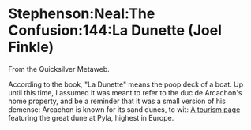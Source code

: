 
# Stephenson:Neal:The Confusion:144:La Dunette (Joel Finkle)

From the Quicksilver Metaweb.

According to the book, "La Dunette" means the poop deck of a boat. Up until this time, I assumed it was meant to refer to the duc de Arcachon's home property, and be a reminder that it was a small version of his demense: Arcachon is known for its sand dunes, to wit: [A tourism page](/http-www-a2bis-com-aabis-english-sommaire-baywater-edune-htm) featuring the great dune at Pyla, highest in Europe.
